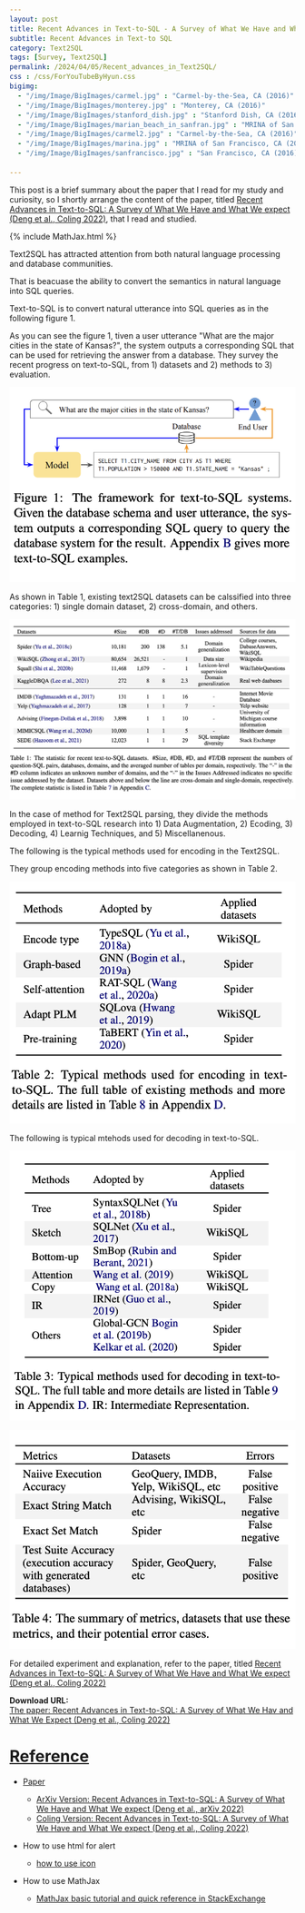 ```yaml
---
layout: post
title: Recent Advances in Text-to-SQL - A Survey of What We Have and What We Expect
subtitle: Recent Advances in Text-to SQL
category: Text2SQL
tags: [Survey, Text2SQL]
permalink: /2024/04/05/Recent_advances_in_Text2SQL/
css : /css/ForYouTubeByHyun.css
bigimg: 
  - "/img/Image/BigImages/carmel.jpg" : "Carmel-by-the-Sea, CA (2016)"
  - "/img/Image/BigImages/monterey.jpg" : "Monterey, CA (2016)"
  - "/img/Image/BigImages/stanford_dish.jpg" : "Stanford Dish, CA (2016)"
  - "/img/Image/BigImages/marian_beach_in_sanfran.jpg" : "MRINA of San Francisco, CA (2016)"
  - "/img/Image/BigImages/carmel2.jpg" : "Carmel-by-the-Sea, CA (2016)"
  - "/img/Image/BigImages/marina.jpg" : "MRINA of San Francisco, CA (2016)"
  - "/img/Image/BigImages/sanfrancisco.jpg" : "San Francisco, CA (2016)"
  
---
```


This post is a brief summary about the paper that I read for my study and curiosity, so I shortly arrange the content of the paper, titled [Recent Advances in Text-to-SQL: A Survey of What We Have and What We expect (Deng et al., Coling 2022)](https://aclanthology.org/2022.coling-1.190/), that I read and studied. 

{% include MathJax.html %}

Text2SQL has attracted attention from both natural language processing and database communities. 

That is beacuase the ability to convert the semantics in natural language into SQL queries.

Text-to-SQL is to convert natural utterance into SQL queries as in the following figure 1.

As you can see the figure 1, tiven a user utterance "What are the major cities in the state of Kansas?", the system outputs a corresponding SQL that can be used for retrieving the answer from a database.
They survey the recent progress on text-to-SQL, from 1) datasets and 2) methods to 3) evaluation.

![Deng et al., Coling 2022](/img/Image/NaturalLanguageProcessing/Papers/Text2SQL/2024-04-05-Recent_advances_in_Text2SQL/Recent_text2SQL_advances_figure1.png)

As shown in Table 1, existing text2SQL datasets can be calssified into three categories: 1) single domain dataset, 2) cross-domain, and others.

![Deng et al., Coling 2022](/img/Image/NaturalLanguageProcessing/Papers/Text2SQL/2024-04-05-Recent_advances_in_Text2SQL/Recent_text2SQL_advances_table1.png)

In the case of method for Text2SQL parsing, they divide the methods employed in text-to-SQL research into 1) Data Augmentation, 2) Ecoding, 3) Decoding, 4)  Learnig Techniques, and 5) Miscellanenous.

The following is the typical methods used for encoding in the Text2SQL.

They group encoding methods into five categories as shown in Table 2. 

![Deng et al., Coling 2022](/img/Image/NaturalLanguageProcessing/Papers/Text2SQL/2024-04-05-Recent_advances_in_Text2SQL/Recent_text2SQL_advances_table2.png)

The following is typical mtehods used for decoding in text-to-SQL.

![Deng et al., Coling 2022](/img/Image/NaturalLanguageProcessing/Papers/Text2SQL/2024-04-05-Recent_advances_in_Text2SQL/Recent_text2SQL_advances_table3.png)

![Deng et al., Coling 2022](/img/Image/NaturalLanguageProcessing/Papers/Text2SQL/2024-04-05-Recent_advances_in_Text2SQL/Recent_text2SQL_advances_table4.png)

For detailed experiment and explanation, refer to the paper, titled [Recent Advances in Text-to-SQL: A Survey of What We Have and What We expect (Deng et al., Coling 2022)](https://aclanthology.org/2022.coling-1.190/)

<div class="alert alert-success" role="alert"><i class="fa fa-paperclip fa-lg"></i> <b>Download URL: </b><br>
  <a href="https://aclanthology.org/2022.coling-1.190/">The paper: Recent Advances in Text-to-SQL: A Survey of What We Hav and What We Expect (Deng et al., Coling 2022)</div>

# Reference 

- Paper 
  - [ArXiv Version: Recent Advances in Text-to-SQL: A Survey of What We Have and What We expect (Deng et al., arXiv 2022)](https://arxiv.org/abs/2208.10099)
  - [Coling Version: Recent Advances in Text-to-SQL: A Survey of What We Have and What We expect (Deng et al., Coling 2022)](https://aclanthology.org/2022.coling-1.190/)
  
- How to use html for alert
  - [how to use icon](http://idratherbewriting.com/documentation-theme-jekyll/mydoc_icons.html)
 
- How to use MathJax 
  - [MathJax basic tutorial and quick reference in StackExchange](https://math.meta.stackexchange.com/questions/5020/mathjax-basic-tutorial-and-quick-reference)

